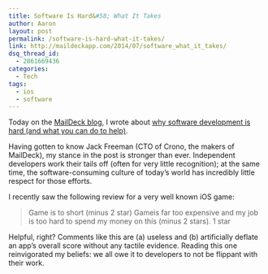 ```yaml
---
title: Software Is Hard&#58; What It Takes
author: Aaron
layout: post
permalink: /software-is-hard-what-it-takes/
link: http://maildeckapp.com/2014/07/software_what_it_takes/
dsq_thread_id:
  - 2861669436
categories:
  - Tech
tags:
  - ios
  - software
---
```

Today on the <a title="MailDeck Blog" href="http://maildeckapp.com/blog/" target="_blank">MailDeck blog</a>, I wrote about <a title="Software Is Hard: What It Takes" href="http://maildeckapp.com/2014/07/software_what_it_takes/" target="_blank">why software development is hard (and what you can do to help)</a>.

Having gotten to know Jack Freeman (CTO of Crono, the makers of MailDeck), my stance in the post is stronger than ever. Independent developers work their tails off (often for very little recognition); at the same time, the software-consuming culture of today&#8217;s world has incredibly little respect for those efforts.

I recently saw the following review for a very well known iOS game:

> Game is to short (minus 2 star) Gameis far too
> expensive and my job is too hard to spend my
> money on thís (minus 2 stars). 1 star

Helpful, right? Comments like this are (a) useless and (b) artificially deflate an app&#8217;s overall score without any tactile evidence. Reading this one reinvigorated my beliefs: we all owe it to developers to not be flippant with their work.
